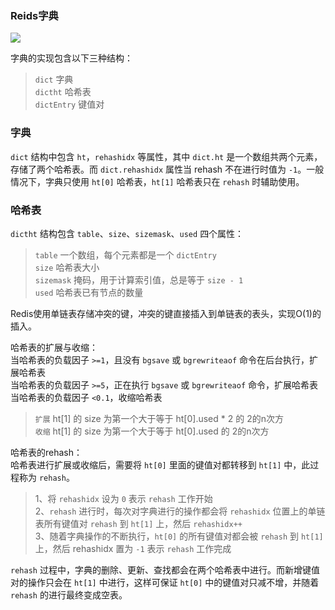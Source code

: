 ### Reids字典
![](http://wx2.sinaimg.cn/large/abf82c72gy1flk6yu0wj6j21kw0kp0we.jpg)   

字典的实现包含以下三种结构：   
> `dict` 字典   
> `dictht` 哈希表   
> `dictEntry` 键值对   

### 字典
`dict` 结构中包含 `ht`，`rehashidx` 等属性，其中 `dict.ht` 是一个数组共两个元素，存储了两个哈希表。而 `dict.rehashidx` 属性当 rehash 不在进行时值为 `-1`。一般情况下，字典只使用 `ht[0]` 哈希表，`ht[1]` 哈希表只在 `rehash` 时辅助使用。

### 哈希表
`dictht` 结构包含 `table`、`size`、`sizemask`、`used` 四个属性：   
> `table` 一个数组，每个元素都是一个 `dictEntry`   
> `size` 哈希表大小   
> `sizemask` 掩码，用于计算索引值，总是等于 `size - 1`   
> `used` 哈希表已有节点的数量   

Redis使用单链表存储冲突的键，冲突的键直接插入到单链表的表头，实现O(1)的插入。   

哈希表的扩展与收缩：   
当哈希表的负载因子 `>=1`，且没有 `bgsave` 或 `bgrewriteaof` 命令在后台执行，扩展哈希表   
当哈希表的负载因子 `>=5`，正在执行 `bgsave` 或 `bgrewriteaof` 命令，扩展哈希表   
当哈希表的负载因子 `<0.1`，收缩哈希表   
> `扩展` ht[1] 的 size 为第一个大于等于 ht[0].used * 2 的 2的n次方   
> `收缩` ht[1] 的 size 为第一个大于等于 ht[0].used 的 2的n次方   

哈希表的rehash：   
哈希表进行扩展或收缩后，需要将 `ht[0]` 里面的键值对都转移到 `ht[1]` 中，此过程称为 `rehash`。   
> 1、将 `rehashidx` 设为 `0` 表示 `rehash` 工作开始   
> 2、`rehash` 进行时，每次对字典进行的操作都会将 `rehashidx` 位置上的单链表所有键值对 `rehash` 到 `ht[1]` 上，然后 `rehashidx++`   
> 3、随着字典操作的不断执行，`ht[0]` 的所有键值对都会被 `rehash` 到 `ht[1]` 上，然后 rehashidx 置为 `-1` 表示 `rehash` 工作完成   

`rehash` 过程中，字典的删除、更新、查找都会在两个哈希表中进行。而新增键值对的操作只会在 `ht[1]` 中进行，这样可保证 `ht[0]` 中的键值对只减不增，并随着 `rehash` 的进行最终变成空表。   


